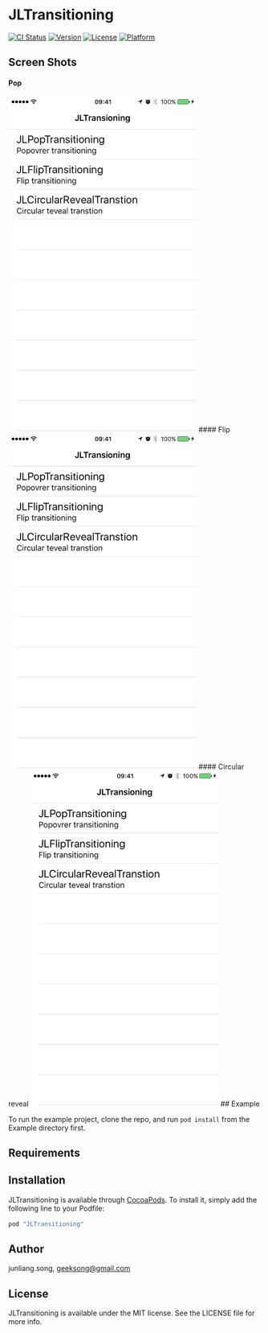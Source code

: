 # JLTransitioning

[![CI Status](http://img.shields.io/travis/junliang.song/JLTransitioning.svg?style=flat)](https://travis-ci.org/junliang.song/JLTransitioning)
[![Version](https://img.shields.io/cocoapods/v/JLTransitioning.svg?style=flat)](http://cocoapods.org/pods/JLTransitioning)
[![License](https://img.shields.io/cocoapods/l/JLTransitioning.svg?style=flat)](http://cocoapods.org/pods/JLTransitioning)
[![Platform](https://img.shields.io/cocoapods/p/JLTransitioning.svg?style=flat)](http://cocoapods.org/pods/JLTransitioning)

## Screen Shots

#### Pop
<img src="https://github.com/JulianSong/JLTransitioning/blob/master/Example/screenshots/screenshot1.gif" width="375" height="667" />
#### Flip
<img src="https://github.com/JulianSong/JLTransitioning/blob/master/Example/screenshots/screenshot2.gif" width="375" height="667" />
#### Circular reveal
<img src="https://github.com/JulianSong/JLTransitioning/blob/master/Example/screenshots/screenshot3.gif" width="375" height="667" />
## Example

To run the example project, clone the repo, and run `pod install` from the Example directory first.

## Requirements

## Installation

JLTransitioning is available through [CocoaPods](http://cocoapods.org). To install
it, simply add the following line to your Podfile:

```ruby
pod "JLTransitioning"
```

## Author

junliang.song, geeksong@gmail.com

## License

JLTransitioning is available under the MIT license. See the LICENSE file for more info.
